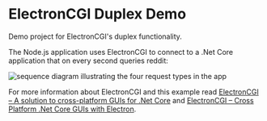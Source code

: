 # ElectronCGI Duplex Demo

Demo project for ElectronCGI's duplex functionality.

The Node.js application uses ElectronCGI to connect to a .Net Core application that on every second queries reddit:

![sequence diagram illustrating the four request types in the app](https://www.blinkingcaret.com/wp-content/uploads/2019/11/electron-cgi-duplex-showcase-diagram.png)

For more information about ElectronCGI and this example read [ElectronCGI – A solution to cross-platform GUIs for .Net Core](https://www.blinkingcaret.com/2019/11/27/electroncgi-a-solution-to-cross-platform-guis-for-net-core) and [ElectronCGI – Cross Platform .Net Core GUIs with Electron](https://www.blinkingcaret.com/2019/02/27/electron-cgi/).
